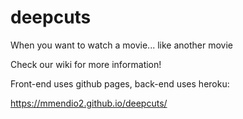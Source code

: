 ﻿# deepcuts
When you want to watch a movie... like another movie

Check our wiki for more information!

Front-end uses github pages, back-end uses heroku:

https://mmendio2.github.io/deepcuts/
